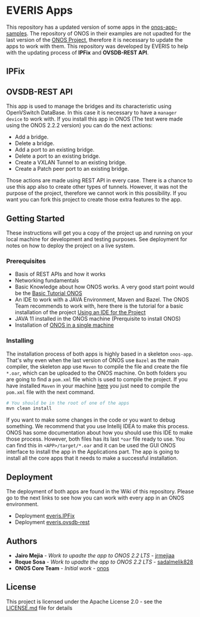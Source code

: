 # EVERIS Apps

This repository has a updated version of some apps in the [onos-app-samples](https://github.com/opennetworkinglab/onos-app-samples). The repository of ONOS in their examples are not upadted for the last version of the [ONOS Project](https://wiki.onosproject.org/), therefore it is necessary to update the apps to work with them. This repository was developed by EVERIS to help with the updating process of **IPFix** and **OVSDB-REST API**.

## IPFix

## OVSDB-REST API

This app is used to manage the bridges and its characteristic using OpenVSwitch DataBase. In this case it is necessary to have a `manager device` to work with. If you install this app in ONOS (The test were made using the ONOS 2.2.2 version) you can do the next actions:

- Add a bridge.
- Delete a bridge.
- Add a port to an existing bridge.
- Delete a port to an existing bridge.
- Create a VXLAN Tunnel to an existing bridge.
- Create a Patch peer port to an existing bridge.

Those actions are made using REST API in every case. There is a chance to use this app also to create other types of tunnels. However, it was not the purpose of the project, therefore we cannot work in this possibility. If you want you can fork this project to create those extra features to the app.

## Getting Started

These instructions will get you a copy of the project up and running on your local machine for development and testing purposes. See deployment for notes on how to deploy the project on a live system.

### Prerequisites

- Basis of REST APIs and how it works
- Networking fundamentals
- Basic Knowledge about how ONOS works. A very good start point would be the [Basic Tutorial ONOS](https://wiki.onosproject.org/display/ONOS/Basic+ONOS+Tutorial)
- An IDE to work with a JAVA Environment, Maven and Bazel. The ONOS Team recommends to work with, here there is the tutorial for a basic installation of the project [Using an IDE for the Project](https://wiki.onosproject.org/pages/viewpage.action?pageId=28836246)
- JAVA 11 installed in the ONOS machine (Prerquisite to install ONOS)
- Installation of [ONOS in a single machine](https://wiki.onosproject.org/display/ONOS/Installing+and+running+ONOS)

### Installing

The installation process of both apps is highly based in a skeleton `onos-app`. That's why even when the last version of ONOS use `Bazel` as the main compiler, the skeleton app use `Maven` to compile the file and create the file `*.oar`, which can be uploaded to the ONOS machine. On both folders you are going to find a `pom.xml` file which is used to compile the project. If you have installed `Maven` in your machine [here](https://maven.apache.org/install.html) you just need to compile the `pom.xml` file with the next command. 

```bash
# You should be in the root of one of the apps
mvn clean install
```
If you want to make some changes in the code or you want to debug something. We recommend that you use Intellij IDEA to make this process. ONOS has some documentation about how you should use this IDE to make those process. However, both files has its last `*oar` file ready to use. You can find this in `<APP>/target/*.oar` and it can be used the GUI ONOS interface to install the app in the Applications part. The app is going to install all the core apps that it needs to make a successful installation.

## Deployment
The deployment of both apps are found in the Wiki of this repository. Please go to the next links to see how you can work with every app in an ONOS environment. 

- Deployment [everis.IPFix](Deployment-everis.IPFix)
- Deployment [everis.ovsdb-rest](Deployment-everis.ovsdb-rest)

## Authors

- **Jairo Mejia** - *Work to upadte the app to ONOS 2.2 LTS* - [jrmejiaa](https://github.com/jrmejiaa)
- **Roque Sosa** - *Work to upadte the app to ONOS 2.2 LTS* - [sadalmelik828](https://github.com/sadalmelik828)
- **ONOS Core Team** - *Initial work* - [onos](https://github.com/opennetworkinglab/onos)

## License

This project is licensed under the Apache License 2.0 - see the [LICENSE.md](LICENSE) file for details
